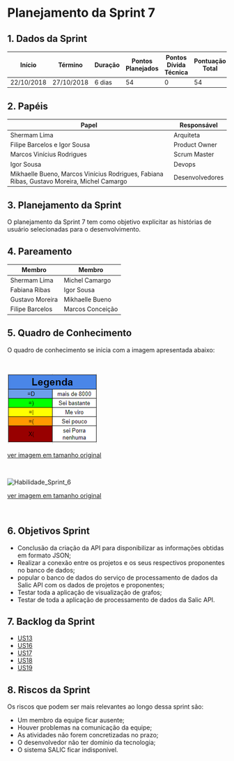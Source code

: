---
---

# Planejamento da Sprint 7

## 1. Dados da Sprint 

| Início | Término | Duração | Pontos Planejados | Pontos Dívida Técnica | Pontuação Total |
|----------|----------|----------|----------|----------|----------|
| 22/10/2018 | 27/10/2018 | 6 dias | 54 | 0 | 54 |


## 2. Papéis 

|    Papel |     Responsável |
|-----|-----|
| Shermam Lima | Arquiteta |
| Filipe Barcelos e Igor Sousa | Product Owner |
| Marcos Vinícius Rodrigues | Scrum Master |
| Igor Sousa | Devops |
| Mikhaelle Bueno, Marcos Vinícius Rodrigues, Fabiana Ribas, Gustavo Moreira, Michel Camargo | Desenvolvedores |

## 3. Planejamento da Sprint

O planejamento da Sprint 7 tem como  objetivo explicitar as histórias de usuário selecionadas para o desenvolvimento. 

## 4. Pareamento 

| Membro  | Membro |
|---|---|
| Shermam Lima | Michel Camargo |
| Fabiana Ribas | Igor Sousa |
| Gustavo Moreira | Mikhaelle Bueno |
| Filipe Barcelos | Marcos Conceição |

## 5. Quadro de Conhecimento 
O quadro de conhecimento se inicia com a imagem apresentada abaixo:

<br>


![Legenda](image_Sprint3/Legenda.png)

[ver imagem em tamanho original](https://fga-eps-mds.github.io/2018.2-NaturalSearch/docs/resultado_sprint/image_Sprint3/Legenda.png)

<br>

![Habilidade_Sprint_6](image_Sprint6/Habilidade_Sprint_5.png)



[ver imagem em tamanho original](https://fga-eps-mds.github.io/2018.2-NaturalSearch/docs/resultado_sprint/image_Sprint6/Habilidade_Sprint_5.png)

<br>


## 6. Objetivos Sprint

* Conclusão da criação da API para disponibilizar as informações obtidas em formato JSON;
* Realizar a conexão entre os projetos e os seus respectivos proponentes no banco de dados;
* popular o banco de dados do serviço de processamento de dados da Salic API com os dados de projetos e proponentes;
* Testar toda a aplicação de visualização de grafos;
* Testar de toda a aplicação de processamento de dados da Salic API.

## 7. Backlog da Sprint

- [US13](https://github.com/fga-eps-mds/2018.2-NaturalSearch/issues/128)
- [US16](https://github.com/fga-eps-mds/2018.2-NaturalSearch/issues/136)
- [US17](https://github.com/fga-eps-mds/2018.2-NaturalSearch/issues/137)
- [US18](https://github.com/fga-eps-mds/2018.2-NaturalSearch/issues/138)
- [US19](https://github.com/fga-eps-mds/2018.2-NaturalSearch/issues/139)

## 8. Riscos da Sprint

Os riscos que podem ser mais relevantes ao longo dessa sprint são:

* Um membro da equipe ficar ausente;
* Houver problemas na comunicação da equipe;
* As atividades não forem concretizadas no prazo;
* O desenvolvedor não ter domínio da tecnologia;
* O sistema SALIC ficar indisponível.

